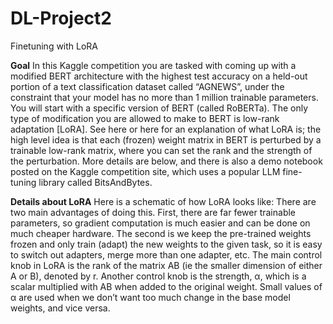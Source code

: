# DL-Project2

Finetuning with LoRA

**Goal**
In this Kaggle competition you are tasked with coming up with a modified BERT architecture with the highest test accuracy on a held-out portion of a text classification dataset called “AGNEWS”, under the constraint that your model has no more than 1 million trainable parameters.
You will start with a specific version of BERT (called RoBERTa). The only type of modification you are allowed to make to BERT is low-rank adaptation [LoRA]. See here or here for an explanation of what LoRA is; the high level idea is that each (frozen) weight matrix in BERT is perturbed by a trainable low-rank matrix, where you can set the rank and the strength of the perturbation. More details are below, and there is also a demo notebook posted on the Kaggle competition site, which uses a popular LLM fine-tuning library called BitsAndBytes.

**Details about LoRA**
Here is a schematic of how LoRA looks like:
There are two main advantages of doing this. First, there are far fewer trainable parameters, so gradient computation is much easier and can be done on much cheaper hardware. The second is we keep the pre-trained weights frozen and only train (adapt) the new weights to the given task, so it is easy to switch out adapters, merge more than one adapter, etc.
The main control knob in LoRA is the rank of the matrix AB (ie the smaller dimension of either A or B), denoted by r. Another control knob is the strength, α, which is a scalar multiplied with AB when added to the original weight. Small values of α are used when we don’t want too much change in the base model weights, and vice versa.
